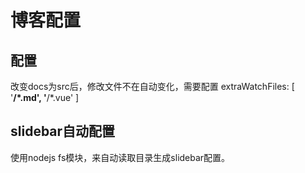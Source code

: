 # 博客配置

## 配置
改变docs为src后，修改文件不在自动变化，需要配置
extraWatchFiles: [
    '**/*.md',
    '**/*.vue'
  ]
## slidebar自动配置
使用nodejs fs模块，来自动读取目录生成slidebar配置。

